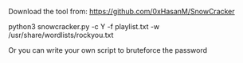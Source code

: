 Download the tool from:
https://github.com/0xHasanM/SnowCracker


python3 snowcracker.py -c Y -f playlist.txt -w /usr/share/wordlists/rockyou.txt


Or you can write your own script to bruteforce the password